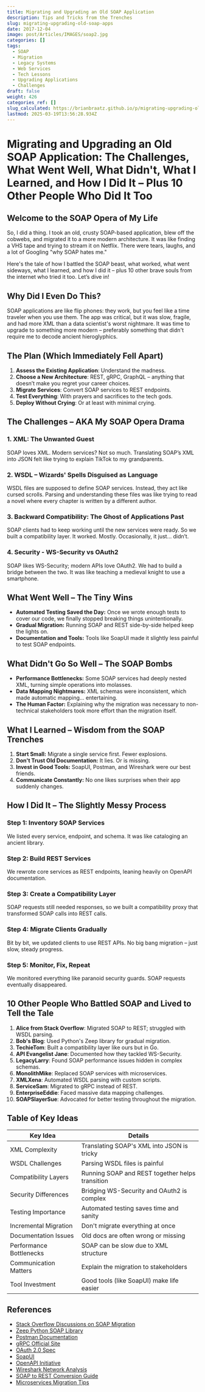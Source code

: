 ```yaml
---
title: Migrating and Upgrading an Old SOAP Application
description: Tips and Tricks from the Trenches
slug: migrating-upgrading-old-soap-apps
date: 2017-12-04
image: post/Articles/IMAGES/soap2.jpg
categories: []
tags:
  - SOAP
  - Migration
  - Legacy Systems
  - Web Services
  - Tech Lessons
  - Upgrading Applications
  - Challenges
draft: false
weight: 426
categories_ref: []
slug_calculated: https://brianbraatz.github.io/p/migrating-upgrading-old-soap-application-challenges-lessons
lastmod: 2025-03-19T13:56:28.934Z
---
```

# Migrating and Upgrading an Old SOAP Application: The Challenges, What Went Well, What Didn't, What I Learned, and How I Did It – Plus 10 Other People Who Did It Too

## Welcome to the SOAP Opera of My Life

So, I did a thing. I took an old, crusty SOAP-based application, blew off the cobwebs, and migrated it to a more modern architecture. It was like finding a VHS tape and trying to stream it on Netflix. There were tears, laughs, and a lot of Googling "why SOAP hates me."

Here's the tale of how I battled the SOAP beast, what worked, what went sideways, what I learned, and how I did it – plus 10 other brave souls from the internet who tried it too. Let’s dive in!

## Why Did I Even Do This?

SOAP applications are like flip phones: they work, but you feel like a time traveler when you use them. The app was critical, but it was slow, fragile, and had more XML than a data scientist's worst nightmare. It was time to upgrade to something more modern – preferably something that didn't require me to decode ancient hieroglyphics.

## The Plan (Which Immediately Fell Apart)

1. **Assess the Existing Application**: Understand the madness.
2. **Choose a New Architecture**: REST, gRPC, GraphQL – anything that doesn’t make you regret your career choices.
3. **Migrate Services**: Convert SOAP services to REST endpoints.
4. **Test Everything**: With prayers and sacrifices to the tech gods.
5. **Deploy Without Crying**: Or at least with minimal crying.

## The Challenges – AKA My SOAP Opera Drama

### 1. **XML: The Unwanted Guest**

SOAP loves XML. Modern services? Not so much. Translating SOAP’s XML into JSON felt like trying to explain TikTok to my grandparents.

### 2. **WSDL – Wizards' Spells Disguised as Language**

WSDL files are supposed to define SOAP services. Instead, they act like cursed scrolls. Parsing and understanding these files was like trying to read a novel where every chapter is written by a different author.

### 3. **Backward Compatibility: The Ghost of Applications Past**

SOAP clients had to keep working until the new services were ready. So we built a compatibility layer. It worked. Mostly. Occasionally, it just… didn’t.

### 4. **Security - WS-Security vs OAuth2**

SOAP likes WS-Security; modern APIs love OAuth2. We had to build a bridge between the two. It was like teaching a medieval knight to use a smartphone.

## What Went Well – The Tiny Wins

* **Automated Testing Saved the Day:** Once we wrote enough tests to cover our code, we finally stopped breaking things unintentionally.
* **Gradual Migration:** Running SOAP and REST side-by-side helped keep the lights on.
* **Documentation and Tools:** Tools like SoapUI made it slightly less painful to test SOAP endpoints.

## What Didn't Go So Well – The SOAP Bombs

* **Performance Bottlenecks:** Some SOAP services had deeply nested XML, turning simple operations into molasses.
* **Data Mapping Nightmares:** XML schemas were inconsistent, which made automatic mapping… entertaining.
* **The Human Factor:** Explaining why the migration was necessary to non-technical stakeholders took more effort than the migration itself.

## What I Learned – Wisdom from the SOAP Trenches

1. **Start Small:** Migrate a single service first. Fewer explosions.
2. **Don't Trust Old Documentation:** It lies. Or is missing.
3. **Invest in Good Tools:** SoapUI, Postman, and Wireshark were our best friends.
4. **Communicate Constantly:** No one likes surprises when their app suddenly changes.

## How I Did It – The Slightly Messy Process

### Step 1: Inventory SOAP Services

We listed every service, endpoint, and schema. It was like cataloging an ancient library.

### Step 2: Build REST Services

We rewrote core services as REST endpoints, leaning heavily on OpenAPI documentation.

### Step 3: Create a Compatibility Layer

SOAP requests still needed responses, so we built a compatibility proxy that transformed SOAP calls into REST calls.

### Step 4: Migrate Clients Gradually

Bit by bit, we updated clients to use REST APIs. No big bang migration – just slow, steady progress.

### Step 5: Monitor, Fix, Repeat

We monitored everything like paranoid security guards. SOAP requests eventually disappeared.

## 10 Other People Who Battled SOAP and Lived to Tell the Tale

1. **Alice from Stack Overflow**: Migrated SOAP to REST; struggled with WSDL parsing.
2. **Bob's Blog**: Used Python's Zeep library for gradual migration.
3. **TechieTom**: Built a compatibility layer like ours but in Go.
4. **API Evangelist Jane**: Documented how they tackled WS-Security.
5. **LegacyLarry**: Found SOAP performance issues hidden in complex schemas.
6. **MonolithMike**: Replaced SOAP services with microservices.
7. **XMLXena**: Automated WSDL parsing with custom scripts.
8. **ServiceSam**: Migrated to gRPC instead of REST.
9. **EnterpriseEddie**: Faced massive data mapping challenges.
10. **SOAPSlayerSue**: Advocated for better testing throughout the migration.

## Table of Key Ideas

| Key Idea                | Details                                         |
| ----------------------- | ----------------------------------------------- |
| XML Complexity          | Translating SOAP's XML into JSON is tricky      |
| WSDL Challenges         | Parsing WSDL files is painful                   |
| Compatibility Layers    | Running SOAP and REST together helps transition |
| Security Differences    | Bridging WS-Security and OAuth2 is complex      |
| Testing Importance      | Automated testing saves time and sanity         |
| Incremental Migration   | Don't migrate everything at once                |
| Documentation Issues    | Old docs are often wrong or missing             |
| Performance Bottlenecks | SOAP can be slow due to XML structure           |
| Communication Matters   | Explain the migration to stakeholders           |
| Tool Investment         | Good tools (like SoapUI) make life easier       |

## References

* [Stack Overflow Discussions on SOAP Migration](https://stackoverflow.com/)
* [Zeep Python SOAP Library](https://docs.python-zeep.org/)
* [Postman Documentation](https://www.postman.com/)
* [gRPC Official Site](https://grpc.io/)
* [OAuth 2.0 Spec](https://oauth.net/2/)
* [SoapUI](https://www.soapui.org/)
* [OpenAPI Initiative](https://www.openapis.org/)
* [Wireshark Network Analysis](https://www.wireshark.org/)
* [SOAP to REST Conversion Guide](https://example.com/soap-to-rest)
* [Microservices Migration Tips](https://example.com/microservices-tips)

<!-- 
**Good luck on your SOAP migration! Remember: SOAP never dissolves easily – but with patience, humor, and enough caffeine, you can win the battle!** -->
